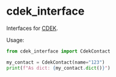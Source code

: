 # cdek_interface

Interfaces for [CDEK](https://api-docs.cdek.ru/29923741.html).

Usage:
```python
from cdek_interface import CdekContact

my_contact = CdekContact(name="123")
print(f"As dict: {my_contact.dict()}")
```
